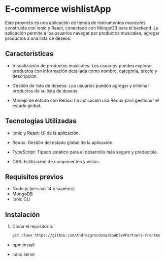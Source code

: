 # E-commerce wishlistApp

Este proyecto es una aplicación de tienda de instrumentos musicales construida con Ionic y React, conectado  con MongoDB para el backend. La aplicación permite a los usuarios navegar por productos musicales, agregar productos a una lista de deseos. 

## Características

- Visualización de productos musicales: Los usuarios pueden explorar productos con información detallada como nombre, categoría, precio y descripción.

- Gestión de lista de deseos: Los usuarios pueden agregar y eliminar productos de su lista de deseos.



- Manejo de estado con Redux: La aplicación usa Redux para gestionar el estado global.



## Tecnologías Utilizadas

- Ionic y React: UI de la aplicación.

- Redux: Gestión del estado global de la aplicación.
- TypeScript: Tipado estático para el desarrollo más seguro y predecible.
- CSS: Estilización de componentes y vistas.

## Requisitos previos
- Node.js (versión 14 o superior)
- MongoDB 
- Ionic CLI 

## Instalación

1. Clona el repositorio:

   ```bash
   git clone https://github.com/Andrezgrondona/DoubleVPartners-frontend.git

  - npm install

  - ionic serve

 

